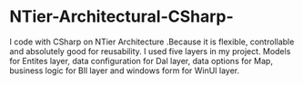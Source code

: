 # NTier-Architectural-CSharp-
I code with CSharp on NTier Architecture .Because it is flexible, controllable and absolutely good for reusability. I used five layers in my project. Models for Entites layer, data configuration for Dal layer, data options for Map, business logic for Bll layer and windows form for WinUI layer.

